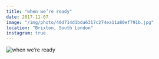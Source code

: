 ```yaml
---
title: "when we’re ready"
date: 2017-11-07
image: "/img/photo/40d714d1bda6317c274ea11a80ef791b.jpg"
location: "Brixton, South London"
instagram: true
---
```


![when we’re ready](/img/photo/40d714d1bda6317c274ea11a80ef791b.jpg)
